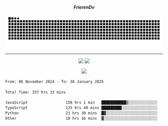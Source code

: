 ***<p align="center">FrierenDv</p>***

<div align="center">
  <picture>
      <source
    media="(prefers-color-scheme: dark)"
      srcset="https://raw.githubusercontent.com/platane/snk/output/github-contribution-grid-snake-dark.svg"
      />
    <source
      media="(prefers-color-scheme: light)"
      srcset="https://raw.githubusercontent.com/xct007/xct007/output/github-contribution-grid-snake.svg"
      />
    <img
      alt="Snake"
      src="https://raw.githubusercontent.com/xct007/xct007/output/github-contribution-grid-snake.svg"
      />
  </picture>

</div>

___
<p align="center">
  <img src="https://readme-stats-blush-eta.vercel.app/api/top-langs/?username=xct007&layout=compact" />
  <img src="https://readme-stats-blush-eta.vercel.app/api?username=xct007&show_icons=true&theme=transparent&hide_title=true&include_all_commits=true" />
</p>

<p align="center">
  <img src="https://github-profile-trophy.vercel.app/?username=xct007&theme=light&margin-w=15" />
</p>
<!--START_SECTION:waka-->

```txt
From: 06 November 2024 - To: 30 January 2025

Total Time: 337 hrs 33 mins

JavaScript                 158 hrs 1 min   ███████████▒░░░░░░░░░░░░░   45.43 %
TypeScript                 125 hrs 40 mins █████████░░░░░░░░░░░░░░░░   36.13 %
Python                     21 hrs 30 mins  █▓░░░░░░░░░░░░░░░░░░░░░░░   06.19 %
Other                      10 hrs 16 mins  ▓░░░░░░░░░░░░░░░░░░░░░░░░   02.95 %
```

<!--END_SECTION:waka-->
